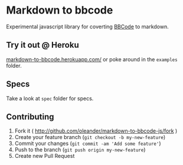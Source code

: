 # Markdown to bbcode

Experimental javascript library for coverting [BBCode](http://sv.wikipedia.org/wiki/BBCode) 
to markdown.

## Try it out @ Heroku

[markdown-to-bbcode.herokuapp.com/](http://markdown-to-bbcode.herokuapp.com/) 
or poke around in the `examples` folder.

## Specs

Take a look at `spec` folder for specs.

## Contributing

1. Fork it ( http://github.com/oleander/markdown-to-bbcode-js/fork )
2. Create your feature branch (`git checkout -b my-new-feature`)
3. Commit your changes (`git commit -am 'Add some feature'`)
4. Push to the branch (`git push origin my-new-feature`)
5. Create new Pull Request